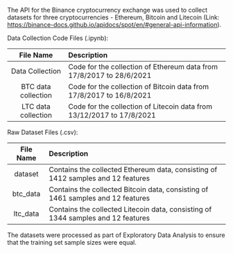 The API for the Binance cryptocurrency exchange was used to collect datasets for three cryptocurrencies - Ethereum, Bitcoin and Litecoin (Link: https://binance-docs.github.io/apidocs/spot/en/#general-api-information). 

Data Collection Code Files (.ipynb):

| File Name  | Description |
| :---: | :--- |
| Data Collection  | Code for the collection of Ethereum data from 17/8/2017 to 28/6/2021  |
| BTC data collection  | Code for the collection of Bitcoin data from 17/8/2017 to 16/8/2021  |
| LTC data collection  | Code for the collection of Litecoin data from 13/12/2017 to 17/8/2021  |

Raw Dataset Files (.csv):

| File Name  | Description |
| :---: |:--- |
| dataset  | Contains the collected Ethereum data, consisting of 1412 samples and 12 features  |
| btc_data  | Contains the collected Bitcoin data, consisting of 1461 samples and 12 features  |
| ltc_data | Contains the collected Litecoin data, consisting of 1344 samples and 12 features  |

The datasets were processed as part of Exploratory Data Analysis to ensure that the training set sample sizes were equal.
